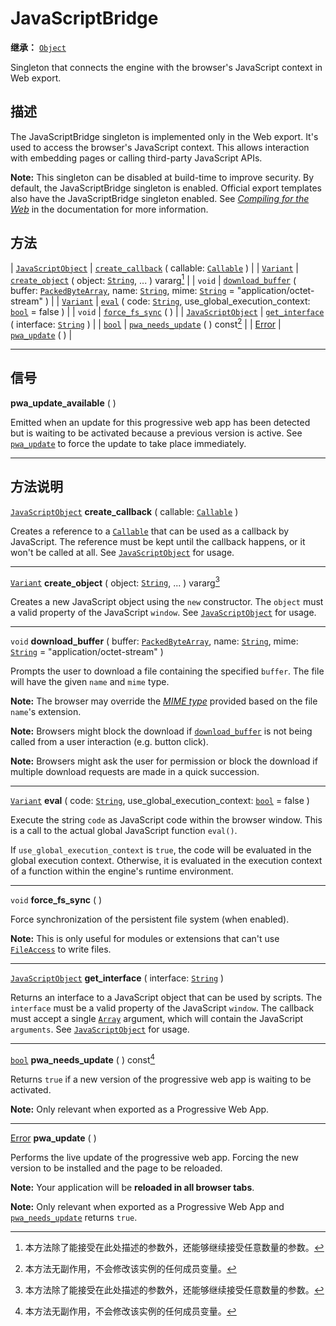 <!-- ⚠ 请勿编辑本文件 ⚠ -->
<!-- 本文档使用脚本从 WeDot 引擎源码仓库生成。 -->
<!-- 生成脚本：https://github.com/WeDot-Engine/WeDot/tree/4.3/doc/tools/make_md.py； -->
<!-- 原文件：https://github.com/WeDot-Engine/WeDot/tree/4.3/doc/classes/JavaScriptBridge.xml。 -->

<div id="_class_javascriptbridge"></div>

# JavaScriptBridge

**继承：** [`Object`](class_object.md)

Singleton that connects the engine with the browser's JavaScript context in Web export.

## 描述

The JavaScriptBridge singleton is implemented only in the Web export. It's used to access the browser's JavaScript context. This allows interaction with embedding pages or calling third-party JavaScript APIs.

 **Note:** This singleton can be disabled at build-time to improve security. By default, the JavaScriptBridge singleton is enabled. Official export templates also have the JavaScriptBridge singleton enabled. See [*Compiling for the Web*](../contributing/development/compiling/compiling_for_web) in the documentation for more information.

## 方法

| [`JavaScriptObject`](class_javascriptobject.md) | [`create_callback`](#class_javascriptbridge_method_create_callback) ( callable: [`Callable`](class_callable.md) )                                                                                                                |
| [`Variant`](class_variant.md)                   | [`create_object`](#class_javascriptbridge_method_create_object) ( object: [`String`](class_string.md), ... ) vararg[^vararg]                                                                                                     |
| `void`                                          | [`download_buffer`](#class_javascriptbridge_method_download_buffer) ( buffer: [`PackedByteArray`](class_packedbytearray.md), name: [`String`](class_string.md), mime: [`String`](class_string.md) = "application/octet-stream" ) |
| [`Variant`](class_variant.md)                   | [`eval`](#class_javascriptbridge_method_eval) ( code: [`String`](class_string.md), use_global_execution_context: [`bool`](class_bool.md) = false )                                                                               |
| `void`                                          | [`force_fs_sync`](#class_javascriptbridge_method_force_fs_sync) ( )                                                                                                                                                              |
| [`JavaScriptObject`](class_javascriptobject.md) | [`get_interface`](#class_javascriptbridge_method_get_interface) ( interface: [`String`](class_string.md) )                                                                                                                       |
| [`bool`](class_bool.md)                         | [`pwa_needs_update`](#class_javascriptbridge_method_pwa_needs_update) ( ) const[^const]                                                                                                                                          |
| [Error](#enum_@globalscope_error)               | [`pwa_update`](#class_javascriptbridge_method_pwa_update) ( )                                                                                                                                                                    |

<!-- rst-class:: classref-section-separator -->

---

## 信号

<div id="_class_class_javascriptbridge_signal_pwa_update_available"></div>

**pwa_update_available** ( ) <div id="class_javascriptbridge_signal_pwa_update_available"></div>

Emitted when an update for this progressive web app has been detected but is waiting to be activated because a previous version is active. See [`pwa_update`](#class_javascriptbridge_method_pwa_update) to force the update to take place immediately.

<!-- rst-class:: classref-section-separator -->

---

## 方法说明

<div id="_class_javascriptbridge_method_create_callback"></div>

[`JavaScriptObject`](class_javascriptobject.md) **create_callback** ( callable: [`Callable`](class_callable.md) )<div id="class_javascriptbridge_method_create_callback"></div>

Creates a reference to a [`Callable`](class_callable.md) that can be used as a callback by JavaScript. The reference must be kept until the callback happens, or it won't be called at all. See [`JavaScriptObject`](class_javascriptobject.md) for usage.

<!-- rst-class:: classref-item-separator -->

---

<div id="_class_javascriptbridge_method_create_object"></div>

[`Variant`](class_variant.md) **create_object** ( object: [`String`](class_string.md), ... ) vararg[^vararg]<div id="class_javascriptbridge_method_create_object"></div>

Creates a new JavaScript object using the `new` constructor. The `object` must a valid property of the JavaScript `window`. See [`JavaScriptObject`](class_javascriptobject.md) for usage.

<!-- rst-class:: classref-item-separator -->

---

<div id="_class_javascriptbridge_method_download_buffer"></div>

`void` **download_buffer** ( buffer: [`PackedByteArray`](class_packedbytearray.md), name: [`String`](class_string.md), mime: [`String`](class_string.md) = "application/octet-stream" )<div id="class_javascriptbridge_method_download_buffer"></div>

Prompts the user to download a file containing the specified `buffer`. The file will have the given `name` and `mime` type.

 **Note:** The browser may override the [*MIME type*](https://en.wikipedia.org/wiki/Media_type) provided based on the file `name`'s extension.

 **Note:** Browsers might block the download if [`download_buffer`](#class_javascriptbridge_method_download_buffer) is not being called from a user interaction (e.g. button click).

 **Note:** Browsers might ask the user for permission or block the download if multiple download requests are made in a quick succession.

<!-- rst-class:: classref-item-separator -->

---

<div id="_class_javascriptbridge_method_eval"></div>

[`Variant`](class_variant.md) **eval** ( code: [`String`](class_string.md), use_global_execution_context: [`bool`](class_bool.md) = false )<div id="class_javascriptbridge_method_eval"></div>

Execute the string `code` as JavaScript code within the browser window. This is a call to the actual global JavaScript function `eval()`.

If `use_global_execution_context` is `true`, the code will be evaluated in the global execution context. Otherwise, it is evaluated in the execution context of a function within the engine's runtime environment.

<!-- rst-class:: classref-item-separator -->

---

<div id="_class_javascriptbridge_method_force_fs_sync"></div>

`void` **force_fs_sync** ( )<div id="class_javascriptbridge_method_force_fs_sync"></div>

Force synchronization of the persistent file system (when enabled).

 **Note:** This is only useful for modules or extensions that can't use [`FileAccess`](class_fileaccess.md) to write files.

<!-- rst-class:: classref-item-separator -->

---

<div id="_class_javascriptbridge_method_get_interface"></div>

[`JavaScriptObject`](class_javascriptobject.md) **get_interface** ( interface: [`String`](class_string.md) )<div id="class_javascriptbridge_method_get_interface"></div>

Returns an interface to a JavaScript object that can be used by scripts. The `interface` must be a valid property of the JavaScript `window`. The callback must accept a single [`Array`](class_array.md) argument, which will contain the JavaScript `arguments`. See [`JavaScriptObject`](class_javascriptobject.md) for usage.

<!-- rst-class:: classref-item-separator -->

---

<div id="_class_javascriptbridge_method_pwa_needs_update"></div>

[`bool`](class_bool.md) **pwa_needs_update** ( ) const[^const]<div id="class_javascriptbridge_method_pwa_needs_update"></div>

Returns `true` if a new version of the progressive web app is waiting to be activated.

 **Note:** Only relevant when exported as a Progressive Web App.

<!-- rst-class:: classref-item-separator -->

---

<div id="_class_javascriptbridge_method_pwa_update"></div>

[Error](#enum_@globalscope_error) **pwa_update** ( )<div id="class_javascriptbridge_method_pwa_update"></div>

Performs the live update of the progressive web app. Forcing the new version to be installed and the page to be reloaded.

 **Note:** Your application will be **reloaded in all browser tabs**.

 **Note:** Only relevant when exported as a Progressive Web App and [`pwa_needs_update`](#class_javascriptbridge_method_pwa_needs_update) returns `true`.

[^virtual]: 本方法通常需要用户覆盖才能生效。
[^const]: 本方法无副作用，不会修改该实例的任何成员变量。
[^vararg]: 本方法除了能接受在此处描述的参数外，还能够继续接受任意数量的参数。
[^constructor]: 本方法用于构造某个类型。
[^static]: 调用本方法无需实例，可直接使用类名进行调用。
[^operator]: 本方法描述的是使用本类型作为左操作数的有效运算符。
[^bitfield]: 这个值是由下列位标志构成位掩码的整数。
[^void]: 无返回值。
